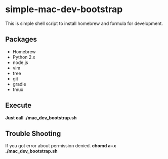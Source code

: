 simple-mac-dev-bootstrap
========================

This is simple shell script to install homebrew and formula for development.

Packages
--------
- Homebrew
 - Python 2.x
 - node.js
 - vim
 - tree
 - git
 - gradle
 - tmux

Execute
-------
**Just call ./mac_dev_bootstrap.sh**

Trouble Shooting
----------------
If you got error about permission denied.
**chomd a+x ./mac_dev_bootstrap.sh**
